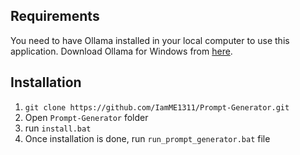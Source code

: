 ## Requirements
You need to have Ollama installed in your local computer to use this application.
Download Ollama for Windows from [here](https://ollama.com/download).



## Installation

1. `git clone https://github.com/IamME1311/Prompt-Generator.git`
2. Open `Prompt-Generator` folder
3. run `install.bat`
4. Once installation is done, run `run_prompt_generator.bat` file
